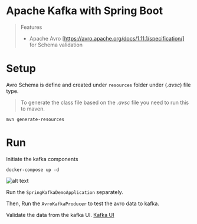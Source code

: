 # Apache Kafka with Spring Boot
> Features
> - Apache Avro [https://avro.apache.org/docs/1.11.1/specification/]
>  for Schema validation

# Setup
Avro Schema is define and created under `resources` folder under (<i>.avsc</i>) file type.
> To generate the class file based on the *.avsc* file you need to run this to maven. 
```shell
mvn generate-resources
```

# Run

Initiate the kafka components
```shell
docker-compose up -d
```
![alt text](https://img001.prntscr.com/file/img001/HziOe-vdT5S-hpNDTWj_bA.png "Docker")



Run the `SpringKafkaDemoApplication` separately.

Then, Run the `AvroKafkaProducer` to test the avro data to kafka.

Validate the data from the kafka UI.
[Kafka UI](http://localhost:8081)